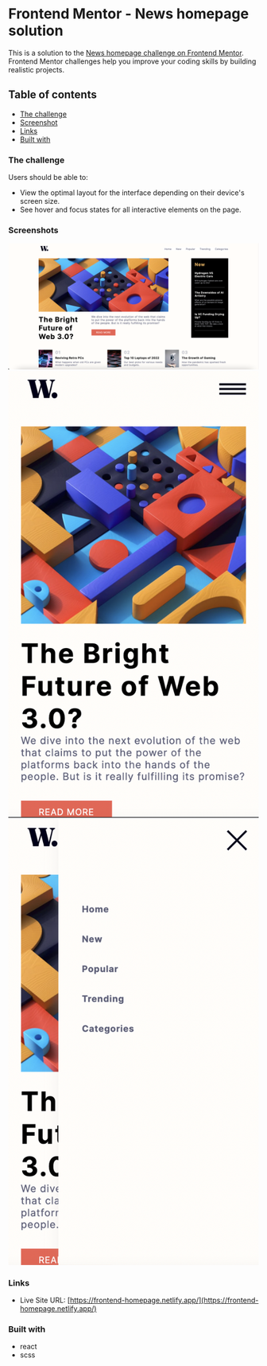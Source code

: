 # Frontend Mentor - News homepage solution

This is a solution to the [News homepage challenge on Frontend Mentor](https://www.frontendmentor.io/challenges/news-homepage-H6SWTa1MFl). Frontend Mentor challenges help you improve your coding skills by building realistic projects. 

## Table of contents

  - [The challenge](#the-challenge)
  - [Screenshot](#screenshot)
  - [Links](#links)
  - [Built with](#built-with)

### The challenge

Users should be able to:
- View the optimal layout for the interface depending on their device's screen size.
- See hover and focus states for all interactive elements on the page.

### Screenshots

![Desktop View](https://github.com/Khaled91Alkhatib/Frontend-Mentor-News-homepage/blob/main/public/desktop-view-homepage.png?raw=true)
![Mobile View](https://github.com/Khaled91Alkhatib/Frontend-Mentor-News-homepage/blob/main/public/mobile-view-homepage.png?raw=true)
![Mobile Menu](https://github.com/Khaled91Alkhatib/Frontend-Mentor-News-homepage/blob/main/public/mobile-menu-homepage.png?raw=true)

### Links

- Live Site URL: [https://frontend-homepage.netlify.app/](https://frontend-homepage.netlify.app/)

### Built with

- react
- scss